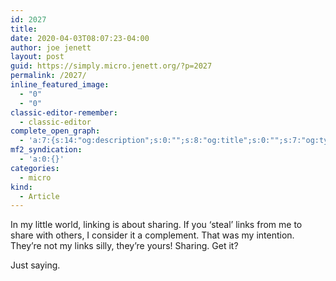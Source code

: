 ```yaml
---
id: 2027
title: 
date: 2020-04-03T08:07:23-04:00
author: joe jenett
layout: post
guid: https://simply.micro.jenett.org/?p=2027
permalink: /2027/
inline_featured_image:
  - "0"
  - "0"
classic-editor-remember:
  - classic-editor
complete_open_graph:
  - 'a:7:{s:14:"og:description";s:0:"";s:8:"og:title";s:0:"";s:7:"og:type";s:0:"";s:12:"twitter:card";s:7:"summary";s:15:"twitter:creator";s:0:"";s:19:"twitter:description";s:0:"";s:8:"og:image";s:0:"";}'
mf2_syndication:
  - 'a:0:{}'
categories:
  - micro
kind:
  - Article
---
```

<p>In my little world, linking is about sharing. If you ‘steal’ links from me to share with others, I consider it a complement. That was my intention. They’re not my links silly, they’re yours! Sharing. Get it?</p>
<p>Just saying.</p>